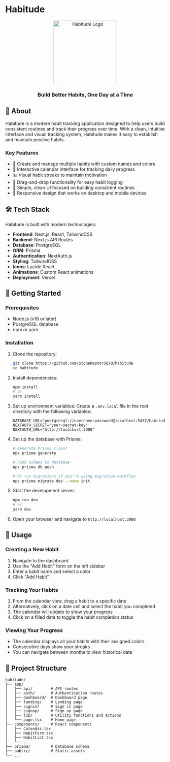 # Habitude

<div align="center">
  <img src="/habitude.png" alt="Habitude Logo" width="200" />
  <h3>Build Better Habits, One Day at a Time</h3>
</div>

## 📖 About

Habitude is a modern habit tracking application designed to help users build consistent routines and track their progress over time. With a clean, intuitive interface and visual tracking system, Habitude makes it easy to establish and maintain positive habits.

### Key Features

- 📝 Create and manage multiple habits with custom names and colors
- 📅 Interactive calendar interface for tracking daily progress
- 📊 Visual habit streaks to maintain motivation
- 🔄 Drag-and-drop functionality for easy habit logging
- 💪 Simple, clean UI focused on building consistent routines
- 📱 Responsive design that works on desktop and mobile devices

## 🛠️ Tech Stack

Habitude is built with modern technologies:

- **Frontend**: Next.js, React, TailwindCSS
- **Backend**: Next.js API Routes
- **Database**: PostgreSQL
- **ORM**: Prisma
- **Authentication**: NextAuth.js
- **Styling**: TailwindCSS
- **Icons**: Lucide React
- **Animations**: Custom React animations
- **Deployment**: Vercel

## 🚀 Getting Started

### Prerequisites

- Node.js (v18 or later)
- PostgreSQL database
- npm or yarn

### Installation

1. Clone the repository:
   ```bash
   git clone https://github.com/StoneRaptor5870/habitude
   cd habitude
   ```

2. Install dependencies:
   ```bash
   npm install
   # or
   yarn install
   ```

3. Set up environment variables:
   Create a `.env.local` file in the root directory with the following variables:
   ```
   DATABASE_URL="postgresql://username:password@localhost:5432/habitude"
   NEXTAUTH_SECRET="your-secret-key"
   NEXTAUTH_URL="http://localhost:3000"
   ```

4. Set up the database with Prisma:
   ```bash
   # Generate Prisma client
   npx prisma generate
   
   # Push schema to database
   npx prisma db push
   
   # Or run migrations if you're using migration workflow
   npx prisma migrate dev --name init
   ```

5. Start the development server:
   ```bash
   npm run dev
   # or
   yarn dev
   ```

6. Open your browser and navigate to `http://localhost:3000`

## 📱 Usage

### Creating a New Habit

1. Navigate to the dashboard
2. Use the "Add Habit" form on the left sidebar
3. Enter a habit name and select a color
4. Click "Add Habit"

### Tracking Your Habits

1. From the calendar view, drag a habit to a specific date
2. Alternatively, click on a date cell and select the habit you completed
3. The calendar will update to show your progress
4. Click on a filled date to toggle the habit completion status

### Viewing Your Progress

- The calendar displays all your habits with their assigned colors
- Consecutive days show your streaks
- You can navigate between months to view historical data

## 🧩 Project Structure

```
habitude/
├── app/
│   ├── api/        # API routes
│   ├── auth/       # Authentication routes
│   ├── dashboard/  # Dashboard page
│   ├── landing/    # Landing page
│   ├── signin/     # Sign in page
│   ├── signup/     # Sign up page
│   ├── lib/        # Utility functions and actions
│   └── page.tsx    # Home page
├── components/     # React components
│   ├── Calendar.tsx
│   ├── HabitForm.tsx
│   ├── HabitList.tsx
│   └── ...
├── prisma/         # Database schema
├── public/         # Static assets
└── ...
```
